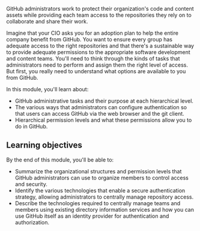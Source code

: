 GitHub administrators work to protect their organization's code and content assets while providing each team access to the repositories they rely on to collaborate and share their work.

Imagine that your CIO asks you for an adoption plan to help the entire company benefit from GitHub. You want to ensure every group has adequate access to the right repositories and that there's a sustainable way to provide adequate permissions to the appropriate software development and content teams. You'll need to think through the kinds of tasks that administrators need to perform and assign them the right level of access. But first, you really need to understand what options are available to you from GitHub.

In this module, you'll learn about:

- GitHub administrative tasks and their purpose at each hierarchical level.
- The various ways that administrators can configure authentication so that users can access GitHub via the web browser and the git client.
- Hierarchical permission levels and what these permissions allow you to do in GitHub.

## Learning objectives

By the end of this module, you'll be able to:

- Summarize the organizational structures and permission levels that GitHub administrators can use to organize members to control access and security.
- Identify the various technologies that enable a secure authentication strategy, allowing administrators to centrally manage repository access.
- Describe the technologies required to centrally manage teams and members using existing directory information services and how you can use GitHub itself as an identity provider for authentication and authorization.
